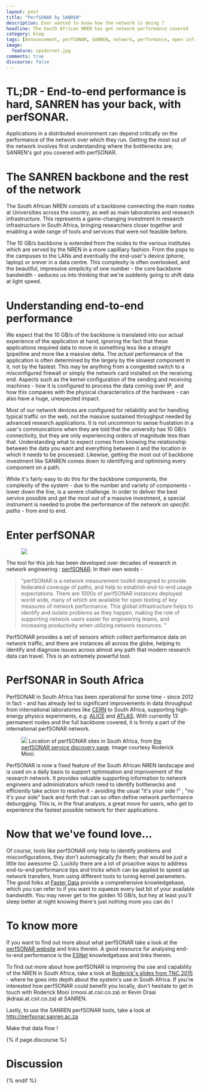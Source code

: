 ```yaml
---
layout: post
title: "PerfSONAR by SANREN"
description: Ever wanted to know how the network is doing ?
headline: The South African NREN has got network performance covered
category: blog
tags: [Announcement, perfSONAR, SANREN, network, performance, open infrastructure]
image:
  feature: spidernet.jpg
comments: true
discourse: false
---
```


# TL;DR - End-to-end performance is hard, SANREN has your back, with perfSONAR.

Applications in a distributed environment can depend critically on the performance of the network over which they run. Getting the most out  of the network involves first understanding where the bottlenecks are; SANREN's got you covered with perfSONAR.

# The SANREN backbone and the rest of the network

The South African NREN consists of a backbone connecting the main nodes at Universities across the country, as well as main laboratories and research infrastructure. This represents a game-changing investment in research infrastructure in South Africa, bringing researchers closer together and enabling a wide range of tools and services that were not feasible before.

The 10 GB/s backbone is extended from the nodes to the various institutes which are served by the NREN in a more capilliary fashion. From the pops to the campuses to the LANs and eventually the end-user's device (phone, laptop) or srever in a data centre. This complexity is often overlooked, and the beautiful, impressive simplicity of one number - the core backbone bandwidth - seduces us into thinking that we're suddenly going to shift data at light speed.

# Understanding end-to-end performance

We expect that the 10 GB/s of the backbone is translated into our actual experience of the application at hand, ignoring the fact that these applications required data to move in something less like a straight (pipe)line and more like a massive delta. The *actual* performance of the application is often determined by the largely by the slowest component in it, not  by the fastest. This may be anything from a congested switch to a misconfigured firewall or simply the network card installed on the receiving end. Aspects such as the kernel configuration of the sending and receiving machines - how it is configured to process the data coming over IP, and how this compares with the physical characteristics of the hardware - can also have a huge, unexpected impact.

Most of our network devices are configured for reliability and for handling typical traffic on the web, not the massive sustained throughput needed by advanced research applications. It is not uncommon to sense frustation in  a user's communcations when they are told that the university has 10 GB/s connectivity, but they are only experiencing orders of magnitude less than that. Understanding what to expect comes from knowing the relationship between the data you want and everything between it and the location in which it needs to be processed. Likewise, getting the most out of backbone investment like SANREN comes down to identifying and optimising every component on a path.

While it's fairly easy to do this for the backbone components, the complexity of the system - due to the number and variety of components - lower down the line, is a severe challenge. In order to deliver the best service possible and get the most out of a massive investment, a special instrument is needed to probe the performance of the network *on specific paths* - from end to end.

# Enter perfSONAR

<figure>
<img src="{{ site_url }}/images/perfSONAR-header.gif" href="http://www.perfsonar.net">
</figure>

The tool for this job has been developed over decades of research in network engineering : [perfSONAR](http://www.perfsonar.net). In their own words -

> "perfSONAR is a network measurement toolkit designed to provide federated coverage of paths, and help to establish end-to-end usage expectations.  There are 1000s of perfSONAR instances deployed world wide, many of which are available for open testing of key measures of network performance.  This global infrastructure helps to identify and isolate problems as they happen, making the role of supporting network users easier for engineering teams, and increasing productivity when utilizing network resources.  "

PerfSONAR provides a set of sensors which collect performance data on network traffic, and there are instances all across the globe, helping to identify and diagnose issues across almost any path that modern research data can travel.  This is an extremely powerful tool.

# PerfSONAR in South Africa

PerfSONAR in South Africa has been operational for some time - since 2012 in fact -  and has already led to significant improvements in data throughput from international laboratories like [CERN](http://www.cern.ch) to South Africa, supporting high-energy physics experiments, *e.g.* [ALICE](http://www.aliceinfo.cern.ch) and [ATLAS](http://www.atlas.ch). With currently 13 permanent nodes and the full backbone covered, it is firmly a part of the international perfSONAR network.

<figure>
<img src="{{ site_url }}/images/perfsonar-services-sa.jpg">
<caption>
Location of perfSONAR sites in South Africa, from <a href="http://stats.es.net/ServicesDirectory/">the perfSONAR service discovery page</a>. Image courtesy Roderick Mooi.
</caption>
</figure>
PerfSONAR is now a fixed feature of the South African NREN landscape and is used on a daily basis to support optimisation and improvement of the research network. It provides valuable supporting information to network engineers and administrators which need to identify bottlenecks and efficiently take action to resolve it - avoiding the usual "it's your side !" , "no it's your side" back and forth that can so often define network performance debungging. This is, in the final analysis, a great move for users, who get to experience the fastest possible network for their applications.

# Now that we've found love...

Of course, tools like perfSONAR only help to identify problems and misconfigurations, they don't automagically *fix* them; that would be just a little *too* awesome :wink:. Luckily there are a lot of proactive ways to address end-to-end performance tips and tricks which can be applied to speed up network transfers, from using different tools to tuning kernel parameters. The good folks at [Faster Data](http://fasterdata.es.net/) provide a comprehensive knowledgebase, which you can refer to if you want to squeeze every last bit of your available bandwidth. You may never get to the golden 10 GB/s, but hey at least you'll sleep better at night knowing there's just nothing more you can do !

# To know more

If you want to find out more about what perfSONAR take a look at the [perfSONAR website](http://www.perfsonar.net) and links therein. A good resource for analysing end-to-end performance is the [ESNet](http://www.esnet.net) knowledgebase and links therein.

To find out more about how perfSONAR is improving the use and capability of the NREN in South Africa, take a look at [Roderick's slides from TNC 2015](https://tnc15.terena.org/core/presentation/199) - where he goes into depth about the system's use in South Africa. If you're interested how perfSONAR could benefit you locally, don't hesitate to get in touch with Roderick Mooi (rmooi.at.csir.co.za) or Kevin Draai (kdraai.at.csir.co.za) at SANREN.

Lastly, to use the SANREN perfSONAR tools, take a look at http://perfsonar.sanren.ac.za

Make that data flow !

{% if page.discourse %}
# Discussion
<div id="discourse-comments"></div>

{% endif %}
